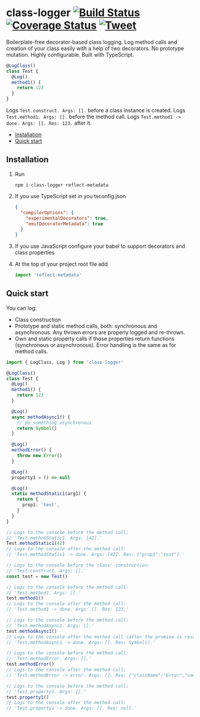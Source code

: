 # class-logger [![Build Status](https://travis-ci.org/keenondrums/class-logger.svg?branch=master)](https://travis-ci.org/keenondrums/class-logger) [![Coverage Status](https://coveralls.io/repos/github/keenondrums/class-logger/badge.svg?branch=master)](https://coveralls.io/github/keenondrums/class-logger?branch=master) [![Tweet](https://img.shields.io/twitter/url/http/shields.io.svg?style=social)](https://twitter.com/intent/tweet?text=Boilerplate-free%20decorator-based%20class%20logging.&url=https://github.com/keenondrums/class-logger&hashtags=typescript,javascript,decorators,logging)

Boilerplate-free decorator-based class logging. Log method calls and creation of your class easily with a help of two decorators. No prototype mutation. Highly configurable. Built with TypeScript.

```ts
@LogClass()
class Test {
  @Log()
  method1() {
    return 123
  }
}
```

Logs `Test.construct. Args: [].` before a class instance is created.
Logs `Test.method1. Args: [].` before the method call.
Logs `Test.method1 -> done. Args: []. Res: 123.` after it.

<!-- START doctoc generated TOC please keep comment here to allow auto update -->
<!-- DON'T EDIT THIS SECTION, INSTEAD RE-RUN doctoc TO UPDATE -->

- [Installation](#installation)
- [Quick start](#quick-start)

<!-- END doctoc generated TOC please keep comment here to allow auto update -->

## Installation

1. Run

   ```
   npm i class-logger reflect-metadata
   ```

2. If you use TypeScript set in you tsconfig.json

   ```json
   {
     "compilerOptions": {
       "experimentalDecorators": true,
       "emitDecoratorMetadata": true
     }
   }
   ```

3. If you use JavaScript configure your babel to support decorators and class properties
4. At the top of your project root file add

   ```ts
   import 'reflect-metadata'
   ```

## Quick start

You can log:

- Class construction
- Prototype and static method calls, both: synchronous and asynchronous. Any thrown errors are properly logged and re-thrown.
- Own and static property calls if those properties return functions (synchronous or asynchronous). Error handling is the same as for method calls.

```ts
import { LogClass, Log } from 'class-logger'

@LogClass()
class Test {
  @Log()
  method1() {
    return 123
  }

  @Log()
  async methodAsync1() {
    // do something asynchronous
    return Symbol()
  }

  @Log()
  methodError() {
    throw new Error()
  }

  @Log()
  property1 = () => null

  @Log()
  static methodStatic1(arg1) {
    return {
      prop1: 'test',
    }
  }
}

// Logs to the console before the method call:
// 'Test.methodStatic1. Args: [42].'
Test.methodStatic1(42)
// Logs to the console after the method call:
// 'Test.methodStatic1 -> done. Args: [42]. Res: {"prop1":"test"}.'

// Logs to the console before the class' construction:
// 'Test.construct. Args: [].'
const test = new Test()

// Logs to the console before the method call:
// 'Test.method1. Args: [].'
test.method1()
// Logs to the console after the method call:
// 'Test.method1 -> done. Args: []. Res: 123.'

// Logs to the console before the method call:
// 'Test.methodAsync1. Args: [].'
test.methodAsync1()
// Logs to the console after the method call (after the promise is resolved):
// 'Test.methodAsync1 -> done. Args: []. Res: Symbol().'

// Logs to the console before the method call:
// 'Test.methodError. Args: [].'
test.methodError()
// Logs to the console after the method call:
// 'Test.methodError -> error. Args: []. Res: {"className":"Error","name":"Error","message":"","stack":"some stack trace"}.'

// Logs to the console before the method call:
// 'Test.property1. Args: [].'
test.property1()
// Logs to the console after the method call:
// 'Test.property1 -> done. Args: []. Res: null.'
```
